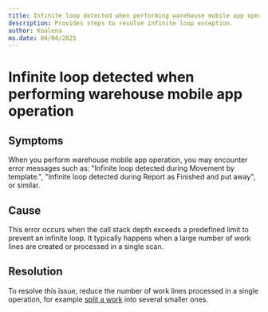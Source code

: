 ```yaml
--- 
title: Infinite loop detected when performing warehouse mobile app operation
description: Provides steps to resolve infinite loop exception.
author: Koalena 
ms.date: 04/04/2025 
--- 
```

 

# Infinite loop detected when performing warehouse mobile app operation

## Symptoms

When you perform warehouse mobile app operation, you may encounter error messages such as:
"Infinite loop detected during Movement by template.", "Infinite loop detected during Report as Finished and put away", or similar.

## Cause

This error occurs when the call stack depth exceeds a predefined limit to prevent an infinite loop. It typically happens when a large number of work lines are created or processed in a single scan.

## Resolution

To resolve this issue, reduce the number of work lines processed in a single operation, for example [split a work](/dynamics365/supply-chain/warehousing/work-split) into several smaller ones.
